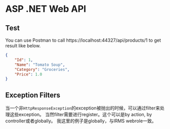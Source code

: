 ﻿# ASP .NET Web API

## Test

You can use Postman to call https://localhost:44327/api/products/1 to get result like below.

```Json
{
    "Id": 1,
    "Name": "Tomato Soup",
    "Category": "Groceries",
    "Price": 1.0
}
```


## Exception Filters

当一个非`HttpResponseException`的exception被抛出的时候，可以通过filter来处理这些exception。
当然filter需要进行register。这个可以是by action, by controller或者globally。
我这里的例子是globally，与IRMS webrole一致。
